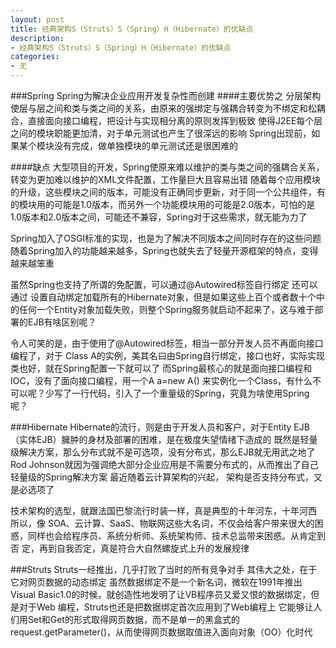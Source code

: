 ```yaml
---
layout: post
title: 经典架构S（Struts）S（Spring）H（Hibernate）的优缺点
description:
- 经典架构S（Struts）S（Spring）H（Hibernate）的优缺点
categories:
- 无
---
```

###Spring
Spring为解决企业应用开发复杂性而创建
####主要优势之 分层架构
   使层与层之间和类与类之间的关系，由原来的强绑定与强耦合转变为不绑定和松耦合，直接面向接口编程，把设计与实现相分离的原则发挥到极致
   使得J2EE每个层之间的模块职能更加清，对于单元测试也产生了很深远的影响
   Spring出现前，如果某个模块没有完成，做单独模块的单元测试还是很困难的

####缺点
   大型项目的开发，Spring使原来难以维护的类与类之间的强耦合关系，转变为更加难以维护的XML文件配置，工作量巨大且容易出错
   随着每个应用模块的升级，这些模块之间的版本，可能没有正确同步更新，对于同一个公共组件，有的模块用的可能是1.0版本，而另外一个功能模块用的可能是2.0版本，可怕的是1.0版本和2.0版本之间，可能还不兼容，Spring对于这些需求，就无能为力了

   Spring加入了OSGI标准的实现，也是为了解决不同版本之间同时存在的这些问题
   随着Spring加入的功能越来越多，Spring也就失去了轻量开源框架的特点，变得越来越笨重

   虽然Spring也支持了所谓的免配置，可以通过@Autowired标签自行绑定
   还可以通过<property name="packagesToScan" value="com.demo.entity" /> 
   设置自动绑定加载所有的Hibernate对象，但是如果这些上百个或者数十个中的任何一个Entity对象加载失败，则整个Spring服务就启动不起来了，这与难于部署的EJB有啥区别呢？
   
   令人可笑的是，由于使用了@Autowired标签，相当一部分开发人员不再面向接口编程了，对于 Class A的实例，美其名曰由Spring自行绑定，接口也好，实际实现类也好，就在Spring配置一下就可以了
   而Spring最核心的就是面向接口编程和 IOC，没有了面向接口编程，用一个A a=new A() 来实例化一个Class，有什么不可以呢？少写了一行代码，引入了一个重量级的Spring，究竟为啥使用Spring呢？

###Hibernate
   Hibernate的流行，则是由于开发人员和客户，对于Entity EJB（实体EJB）臃肿的身材及部署的困难，是在极度失望情绪下造成的
   既然是轻量级解决方案，那么分布式就不是可选项，没有分布式，那么EJB就无用武之地了
   Rod Johnson就因为强调绝大部分企业应用是不需要分布式的，从而推出了自己轻量级的Spring解决方案
   最近随着云计算架构的兴起， 架构是否支持分布式，又是必选项了
   
   技术架构的选型，就跟法国巴黎流行时装一样，真是典型的十年河东，十年河西
   所以，像 SOA、云计算、SaaS、物联网这些大名词，不仅会给客户带来很大的困惑，同样也会给程序员、系统分析师、系统架构师、技术总监带来困惑。从肯定到否 定，再到自我否定，真是符合大自然螺旋式上升的发展规律

###Struts
   Struts一经推出，几乎打败了当时的所有竞争对手
   其伟大之处，在于它对网页数据的动态绑定
   虽然数据绑定不是一个新名词，微软在1991年推出Visual Basic1.0的时候，就创造性地发明了让VB程序员又爱又恨的数据绑定，但是对于Web 编程，Struts也还是把数据绑定首次应用到了Web编程上
   它能够让人们用Set和Get的形式取得网页数据，而不是单一的黑盒式的 request.getParameter()，从而使得网页数据取值进入面向对象（OO）化时代


